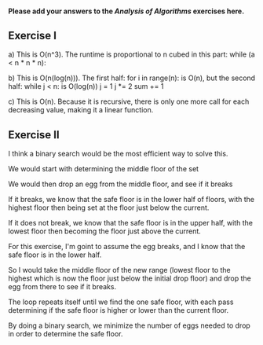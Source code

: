 #### Please add your answers to the ***Analysis of  Algorithms*** exercises here.

## Exercise I

a) This is O(n^3). The runtime is proportional to n cubed in this part:  while (a < n * n * n):


b) This is O(n(log(n))). The first half:  for i in range(n):  is O(n), but the second half:  while j < n:  is O(log(n))
                                            j = 1                                              j *= 2
                                                                                                 sum += 1
                                          

c) This is O(n). Because it is recursive, there is only one more call for each decreasing value, making it a linear function.

## Exercise II

I think a binary search would be the most efficient way to solve this.

We would start with determining the middle floor of the set

We would then drop an egg from the middle floor, and see if it breaks

If it breaks, we know that the safe floor is in the lower half of floors, with the highest floor then being set at the floor just below the current. 

If it does not break, we know that the safe floor is in the upper half, with the lowest floor then becoming the floor just above the current.

For this exercise, I'm goint to assume the egg breaks, and I know that the safe floor is in the lower half.

So I would take the middle floor of the new range (lowest floor to the highest which is now the floor just below the initial drop floor) and drop the egg from there to see if it breaks.

The loop repeats itself until we find the one safe floor, with each pass determining if the safe floor is higher or lower than the current floor.

By doing a binary search, we minimize the number of eggs needed to drop in order to determine the safe floor.


